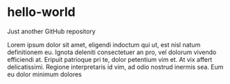 # hello-world
Just another GitHub repository

Lorem ipsum dolor sit amet, eligendi indoctum qui ut, est nisl natum definitionem eu. Ignota deleniti consectetuer an pro, vel dolorum vivendo efficiendi at. Eripuit patrioque pri te, dolor petentium vim et. At vix affert delicatissimi. Regione interpretaris id vim, ad odio nostrud inermis sea. Eum eu dolor minimum dolores
